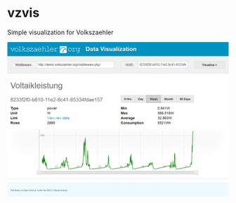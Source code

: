 vzvis
=====

Simple visualization for Volkszaehler

![demo](https://github.com/andig/vzvis/raw/master/img/screenshot.png)
